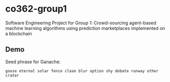 # co362-group1

Software Engineering Project for Group 1:
Crowd-sourcing agent-based machine learning algorithms using prediction marketplaces implemented on a blockchain

## Demo

Seed phrase for Ganache:
```
goose eternal solar fence clean blur option shy debate runway other crater
```